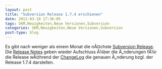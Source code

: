 ```yaml
---
layout: post
title: "Subversion Release 1.7.4 erschienen"
date: 2012-03-10 17:36:05
tags: SKM,Neuigkeiten,Neue Versionen,Subversion
categories: SKM,Neuigkeiten,Neue Versionen,Subversion
post-type: blog
---
```

Es gibt nach weniger als einem Monat die nÃ¤chste <a href="http://svn.haxx.se/users/archive-2012-03/0147.shtml"  title="Release Announcement">Subversion Release</a>.  Die <a href="http://subversion.apache.org/docs/release-notes/1.7.html"  title="Release Notes">Release Notes</a> geben wieder Aufschluss Ã¼ber die Ã„nderungen fÃ¼r die Release wÃ¤hrend der <a href="http://svn.apache.org/repos/asf/subversion/tags/1.7.3/CHANGES"  title="Change Log">ChangeLog</a> die genauen Ã„nderung bzgl. der Release 1.7.4 darstellen.
